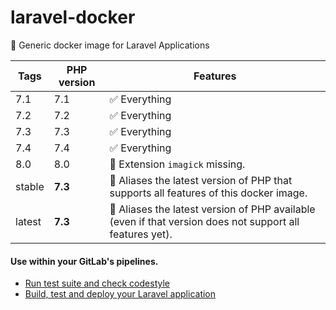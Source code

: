 # laravel-docker
🐳 Generic docker image for Laravel Applications

| Tags | PHP version | Features |
| - | - | - |
| 7.1 | 7.1 | ✅ Everything |
| 7.2 | 7.2 | ✅ Everything |
| 7.3 | 7.3 | ✅ Everything |
| 7.4 | 7.4 | ✅ Everything |
| 8.0 | 8.0 | 🚧 Extension `imagick` missing. |
| stable | **7.3** | 🔗 Aliases the latest version of PHP that supports all features of this docker image.  |
| latest | **7.3** | 🔗 Aliases the latest version of PHP available (even if that version does not support all features yet). |

#### Use within your GitLab's pipelines.
* [Run test suite and check codestyle](http://lorisleiva.com/using-gitlabs-pipeline-with-laravel/)
* [Build, test and deploy your Laravel application](http://lorisleiva.com/laravel-deployment-using-gitlab-pipelines/)
